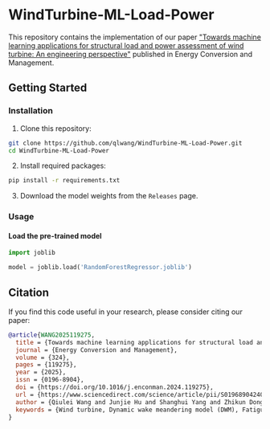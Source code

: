 # WindTurbine-ML-Load-Power

This repository contains the implementation of our paper ["Towards machine learning applications for structural load and power assessment of wind turbine: An engineering perspective"](https://doi.org/10.1016/j.enconman.2024.119275) published in Energy Conversion and Management.

## Getting Started

### Installation

1. Clone this repository:
```bash
git clone https://github.com/qlwang/WindTurbine-ML-Load-Power.git
cd WindTurbine-ML-Load-Power
```

2. Install required packages:
```bash
pip install -r requirements.txt
```

3. Download the model weights from the `Releases` page.

### Usage

#### Load the pre-trained model

```python
import joblib

model = joblib.load('RandomForestRegressor.joblib')
```

## Citation

If you find this code useful in your research, please consider citing our paper:

```bibtex
@article{WANG2025119275,
  title = {Towards machine learning applications for structural load and power assessment of wind turbine: An engineering perspective},
  journal = {Energy Conversion and Management},
  volume = {324},
  pages = {119275},
  year = {2025},
  issn = {0196-8904},
  doi = {https://doi.org/10.1016/j.enconman.2024.119275},
  url = {https://www.sciencedirect.com/science/article/pii/S0196890424012160},
  author = {Qiulei Wang and Junjie Hu and Shanghui Yang and Zhikun Dong and Xiaowei Deng and Yixiang Xu},
  keywords = {Wind turbine, Dynamic wake meandering model (DWM), Fatigue analysis, Machine learning}
}
```